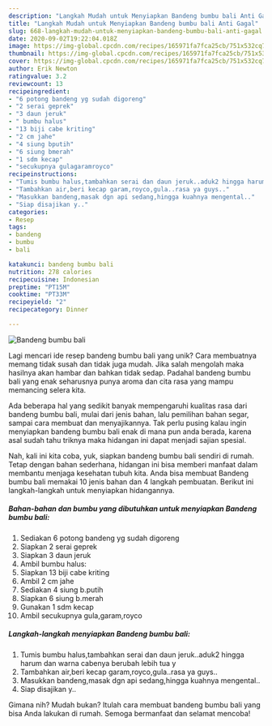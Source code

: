 ```yaml
---
description: "Langkah Mudah untuk Menyiapkan Bandeng bumbu bali Anti Gagal"
title: "Langkah Mudah untuk Menyiapkan Bandeng bumbu bali Anti Gagal"
slug: 668-langkah-mudah-untuk-menyiapkan-bandeng-bumbu-bali-anti-gagal
date: 2020-09-02T19:22:04.018Z
image: https://img-global.cpcdn.com/recipes/165971fa7fca25cb/751x532cq70/bandeng-bumbu-bali-foto-resep-utama.jpg
thumbnail: https://img-global.cpcdn.com/recipes/165971fa7fca25cb/751x532cq70/bandeng-bumbu-bali-foto-resep-utama.jpg
cover: https://img-global.cpcdn.com/recipes/165971fa7fca25cb/751x532cq70/bandeng-bumbu-bali-foto-resep-utama.jpg
author: Erik Newton
ratingvalue: 3.2
reviewcount: 13
recipeingredient:
- "6 potong bandeng yg sudah digoreng"
- "2 serai geprek"
- "3 daun jeruk"
- " bumbu halus"
- "13 biji cabe kriting"
- "2 cm jahe"
- "4 siung bputih"
- "6 siung bmerah"
- "1 sdm kecap"
- "secukupnya gulagaramroyco"
recipeinstructions:
- "Tumis bumbu halus,tambahkan serai dan daun jeruk..aduk2 hingga harum dan warna cabenya berubah lebih tua y"
- "Tambahkan air,beri kecap garam,royco,gula..rasa ya guys.."
- "Masukkan bandeng,masak dgn api sedang,hingga kuahnya mengental.."
- "Siap disajikan y.."
categories:
- Resep
tags:
- bandeng
- bumbu
- bali

katakunci: bandeng bumbu bali 
nutrition: 278 calories
recipecuisine: Indonesian
preptime: "PT15M"
cooktime: "PT33M"
recipeyield: "2"
recipecategory: Dinner

---
```



![Bandeng bumbu bali](https://img-global.cpcdn.com/recipes/165971fa7fca25cb/751x532cq70/bandeng-bumbu-bali-foto-resep-utama.jpg)

Lagi mencari ide resep bandeng bumbu bali yang unik? Cara membuatnya memang tidak susah dan tidak juga mudah. Jika salah mengolah maka hasilnya akan hambar dan bahkan tidak sedap. Padahal bandeng bumbu bali yang enak seharusnya punya aroma dan cita rasa yang mampu memancing selera kita.

Ada beberapa hal yang sedikit banyak mempengaruhi kualitas rasa dari bandeng bumbu bali, mulai dari jenis bahan, lalu pemilihan bahan segar, sampai cara membuat dan menyajikannya. Tak perlu pusing kalau ingin menyiapkan bandeng bumbu bali enak di mana pun anda berada, karena asal sudah tahu triknya maka hidangan ini dapat menjadi sajian spesial.




Nah, kali ini kita coba, yuk, siapkan bandeng bumbu bali sendiri di rumah. Tetap dengan bahan sederhana, hidangan ini bisa memberi manfaat dalam membantu menjaga kesehatan tubuh kita. Anda bisa membuat Bandeng bumbu bali memakai 10 jenis bahan dan 4 langkah pembuatan. Berikut ini langkah-langkah untuk menyiapkan hidangannya.

<!--inarticleads1-->

##### Bahan-bahan dan bumbu yang dibutuhkan untuk menyiapkan Bandeng bumbu bali:

1. Sediakan 6 potong bandeng yg sudah digoreng
1. Siapkan 2 serai geprek
1. Siapkan 3 daun jeruk
1. Ambil  bumbu halus:
1. Siapkan 13 biji cabe kriting
1. Ambil 2 cm jahe
1. Sediakan 4 siung b.putih
1. Siapkan 6 siung b.merah
1. Gunakan 1 sdm kecap
1. Ambil secukupnya gula,garam,royco




<!--inarticleads2-->

##### Langkah-langkah menyiapkan Bandeng bumbu bali:

1. Tumis bumbu halus,tambahkan serai dan daun jeruk..aduk2 hingga harum dan warna cabenya berubah lebih tua y
1. Tambahkan air,beri kecap garam,royco,gula..rasa ya guys..
1. Masukkan bandeng,masak dgn api sedang,hingga kuahnya mengental..
1. Siap disajikan y..




Gimana nih? Mudah bukan? Itulah cara membuat bandeng bumbu bali yang bisa Anda lakukan di rumah. Semoga bermanfaat dan selamat mencoba!
